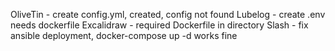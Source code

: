 
OliveTin - create config.yml, created, config not found
Lubelog - create .env needs dockerfile
Excalidraw - required Dockerfile in directory
Slash - fix ansible deployment, docker-compose up -d works fine